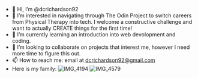 - 👋 Hi, I’m @dcrichardson92
- 👀 I’m interested in navigating through The Odin Project to switch careers from Physical Therapy into tech. I welcome a constructive challenge and want to actually CREATE things for the first time! 
- 🌱 I’m currently learning an introduction into web devolopment and coding.
- 💞️ I’m looking to collaborate on projects that interest me, however I need more time to figure this out. 
- 📫 How to reach me: email at dcrichardson92@gmail.com
- Here is my family: ![IMG_4194](https://github.com/dcrichardson92/dcrichardson92/assets/146585656/978fa574-f26a-4ee2-a1ac-86310de33b1b)
![IMG_4579](https://github.com/dcrichardson92/dcrichardson92/assets/146585656/67e7948e-59bf-4344-b69a-e3eaf3fcdd36)


